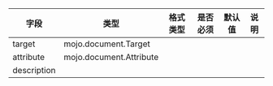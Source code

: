 | 字段 | 类型 | 格式类型 | 是否必须 | 默认值 | 说明 |
|---|---|---|---|---|---|
| target | mojo.document.Target |  |  |  |
| attribute | mojo.document.Attribute |  |  |  |
| description |  |  |  |  |
